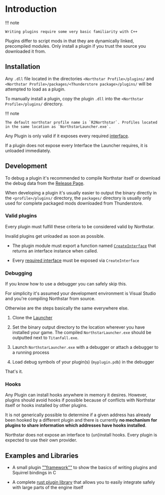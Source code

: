 # Introduction

!!! note

    Writing plugins require some very basic familiarity with C++

Plugins differ to script mods in that they are dynamically linked, precompiled modules. Only install a plugin if you trust the source you downloaded it from.

## Installation

Any `.dll` file located in the directories `<Northstar Profile>/plugins/` and `<Northstar Profile>/packages/<Thunderstore package>/plugins/` will be attempted to load as a plugin.

To manually install a plugin, copy the plugin `.dll` into the `<Northstar Profile>/plugins/` directory.

!!! note

    The default northstar profile name is `R2Northstar`. Profiles located in the same location as `NorthstarLauncher.exe`.

Any Plugin is only valid if it exposes every required [interface](interfaces.md).

If a plugin does not expose every Interface the Launcher requires, it is unloaded immediately.

## Development

To debug a plugin it's recommended to compile Northstar itself or download the debug data from the [Release Page](https://github.com/R2Northstar/NorthstarLauncher/releases).

When developing a plugin it's usually easier to output the binary directly in the `<profile>/plugins/` directory, the `packages/` directory is usually only used for complete packaged mods downloaded from Thunderstore.

### Valid plugins

Every plugin must fulfill these criteria to be considered valid by Northstar.

Invalid plugins get unloaded as soon as possible.

- The plugin module must export a function named [`CreateInterface`](interfaces.md/#CreateInterface) that returns an interface instance when called.

- Every [required interface](/required-interfaces.md) must be exposed via `CreateInterface`

### Debugging

If you know how to use a debugger you can safely skip this.

For simplicity it's assumed your development environment is Visual Studio and you're compiling Northstar from source.

Otherwise are the steps basically the same everywhere else.

1) Clone the [Launcher](https://github.com/R2Northstar/NorthstarLauncher)

2) Set the binary output directory to the location wherever you have installed your game. The compiled `NorthstarLauncher.exe` should be outputted next to `Titanfall.exe`.

3) Launch `NorthstarLauncher.exe` with a debugger or attach a debugger to a running process

4) Load debug symbols of your plugin(s) (`myplugin.pdb`) in the debugger

That's it.

### Hooks

Any Plugin can install hooks anywhere in memory it desires. However, plugins should avoid hooks if possible because of conflicts with Northstar itself or hooks installed by other plugins.

It is not generically possible to determine if a given address has already been hooked by a different plugin and there is currently **no mechanism for plugins to share information which addresses have hooks installed**.

Northstar does not expose an interface to (un)install hooks. Every plugin is expected to use their own provider.

## Examples and Libraries

- A small plugin [""framework""](https://github.com/uniboi/NSPluginTemplate/) to show the basics of writing plugins and Squirrel bindings in C

- A complete [rust plugin library](https://crates.io/crates/rrplug) that allows you to easily integrate safely with large parts of the engine itself